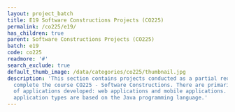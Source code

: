 ```yaml
---
layout: project_batch
title: E19 Software Constructions Projects (CO225)
permalink: /co225/e19/
has_children: true
parent: Software Constructions Projects (CO225)
batch: e19
code: co225
readmore: '#'
search_exclude: true
default_thumb_image: /data/categories/co225/thumbnail.jpg
description: 'This section contains projects conducted as a partial requirement to
  complete the course CO225 - Software Constructions. There are primarily two types
  of applications developed: web applications and mobile applications. Both of these
  application types are based on the Java programming language.'
---
```


